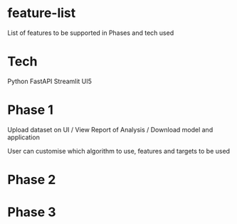 # feature-list
List of features to be supported in Phases and tech used

# Tech

Python
FastAPI
Streamlit
UI5

# Phase 1

Upload dataset on UI / View Report of Analysis / Download model and application

User can customise which algorithm to use, features and targets to be used



# Phase 2



# Phase 3
